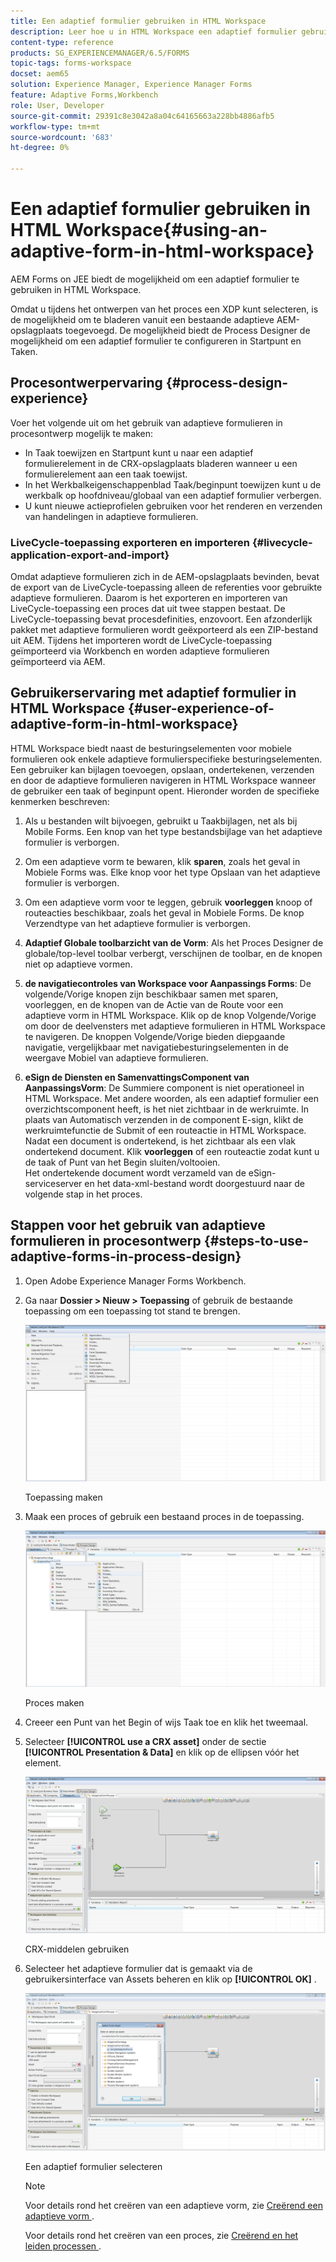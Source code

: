 ```yaml
---
title: Een adaptief formulier gebruiken in HTML Workspace
description: Leer hoe u in HTML Workspace een adaptief formulier gebruikt waarmee veldwerkers het formulier op hun apparaten kunnen openen.
content-type: reference
products: SG_EXPERIENCEMANAGER/6.5/FORMS
topic-tags: forms-workspace
docset: aem65
solution: Experience Manager, Experience Manager Forms
feature: Adaptive Forms,Workbench
role: User, Developer
source-git-commit: 29391c8e3042a8a04c64165663a228bb4886afb5
workflow-type: tm+mt
source-wordcount: '683'
ht-degree: 0%

---
```


# Een adaptief formulier gebruiken in HTML Workspace{#using-an-adaptive-form-in-html-workspace}

AEM Forms on JEE biedt de mogelijkheid om een adaptief formulier te gebruiken in HTML Workspace.

Omdat u tijdens het ontwerpen van het proces een XDP kunt selecteren, is de mogelijkheid om te bladeren vanuit een bestaande adaptieve AEM-opslagplaats toegevoegd. De mogelijkheid biedt de Process Designer de mogelijkheid om een adaptief formulier te configureren in Startpunt en Taken.

## Procesontwerpervaring {#process-design-experience}

Voer het volgende uit om het gebruik van adaptieve formulieren in procesontwerp mogelijk te maken:

* In Taak toewijzen en Startpunt kunt u naar een adaptief formulierelement in de CRX-opslagplaats bladeren wanneer u een formulierelement aan een taak toewijst.
* In het Werkbalkeigenschappenblad Taak/beginpunt toewijzen kunt u de werkbalk op hoofdniveau/globaal van een adaptief formulier verbergen.
* U kunt nieuwe actieprofielen gebruiken voor het renderen en verzenden van handelingen in adaptieve formulieren.

### LiveCycle-toepassing exporteren en importeren {#livecycle-application-export-and-import}

Omdat adaptieve formulieren zich in de AEM-opslagplaats bevinden, bevat de export van de LiveCycle-toepassing alleen de referenties voor gebruikte adaptieve formulieren. Daarom is het exporteren en importeren van LiveCycle-toepassing een proces dat uit twee stappen bestaat. De LiveCycle-toepassing bevat procesdefinities, enzovoort. Een afzonderlijk pakket met adaptieve formulieren wordt geëxporteerd als een ZIP-bestand uit AEM. Tijdens het importeren wordt de LiveCycle-toepassing geïmporteerd via Workbench en worden adaptieve formulieren geïmporteerd via AEM.

## Gebruikerservaring met adaptief formulier in HTML Workspace {#user-experience-of-adaptive-form-in-html-workspace}

HTML Workspace biedt naast de besturingselementen voor mobiele formulieren ook enkele adaptieve formulierspecifieke besturingselementen. Een gebruiker kan bijlagen toevoegen, opslaan, ondertekenen, verzenden en door de adaptieve formulieren navigeren in HTML Workspace wanneer de gebruiker een taak of beginpunt opent. Hieronder worden de specifieke kenmerken beschreven:

1. Als u bestanden wilt bijvoegen, gebruikt u Taakbijlagen, net als bij Mobile Forms. Een knop van het type bestandsbijlage van het adaptieve formulier is verborgen.

1. Om een adaptieve vorm te bewaren, klik **sparen**, zoals het geval in Mobiele Forms was. Elke knop voor het type Opslaan van het adaptieve formulier is verborgen.

1. Om een adaptieve vorm voor te leggen, gebruik **voorleggen** knoop of routeacties beschikbaar, zoals het geval in Mobiele Forms. De knop Verzendtype van het adaptieve formulier is verborgen.

1. **Adaptief Globale toolbarzicht van de Vorm**: Als het Proces Designer de globale/top-level toolbar verbergt, verschijnen de toolbar, en de knopen niet op adaptieve vormen.

1. **de navigatiecontroles van Workspace voor Aanpassings Forms**: De volgende/Vorige knopen zijn beschikbaar samen met sparen, voorleggen, en de knopen van de Actie van de Route voor een adaptieve vorm in HTML Workspace. Klik op de knop Volgende/Vorige om door de deelvensters met adaptieve formulieren in HTML Workspace te navigeren. De knoppen Volgende/Vorige bieden diepgaande navigatie, vergelijkbaar met navigatiebesturingselementen in de weergave Mobiel van adaptieve formulieren.

1. **eSign de Diensten en SamenvattingsComponent van AanpassingsVorm**: De Summiere component is niet operationeel in HTML Workspace. Met andere woorden, als een adaptief formulier een overzichtscomponent heeft, is het niet zichtbaar in de werkruimte. In plaats van Automatisch verzenden in de component E-sign, klikt de werkruimtefunctie de Submit of een routeactie in HTML Workspace. Nadat een document is ondertekend, is het zichtbaar als een vlak ondertekend document. Klik **voorleggen** of een routeactie zodat kunt u de taak of Punt van het Begin sluiten/voltooien.\
   Het ondertekende document wordt verzameld van de eSign-serviceserver en het data-xml-bestand wordt doorgestuurd naar de volgende stap in het proces.

## Stappen voor het gebruik van adaptieve formulieren in procesontwerp {#steps-to-use-adaptive-forms-in-process-design}

1. Open Adobe Experience Manager Forms Workbench.

1. Ga naar **Dossier > Nieuw > Toepassing** of gebruik de bestaande toepassing om een toepassing tot stand te brengen.

   ![ creeer nieuwe toepassing ](assets/create_new_appl.png)

   Toepassing maken

1. Maak een proces of gebruik een bestaand proces in de toepassing.

   ![ creeer nieuw proces ](assets/create_new_process.png)

   Proces maken

1. Creeer een Punt van het Begin of wijs Taak toe en klik het tweemaal.
1. Selecteer **[!UICONTROL use a CRX asset]** onder de sectie **[!UICONTROL Presentation & Data]** en klik op de ellipsen vóór het element.

   ![ Gebruik een activa van CRX ](assets/use_crx_asset.png)

   CRX-middelen gebruiken

1. Selecteer het adaptieve formulier dat is gemaakt via de gebruikersinterface van Assets beheren en klik op **[!UICONTROL OK]** .

   ![ selecteer een adaptieve vorm ](assets/selecting_form.png)

   Een adaptief formulier selecteren

   >[!NOTE]
   >
   >Voor details rond het creëren van een adaptieve vorm, zie [ Creërend een adaptieve vorm ](../../forms/using/creating-adaptive-form.md).
   >
   >
   >Voor details rond het creëren van een proces, zie [ Creërend en het leiden processen ](https://help.adobe.com/en_US/AEMForms/6.1/WorkbenchHelp/WS92d06802c76abadb-1cc35bda128261a20dd-7ff7.2.html).
